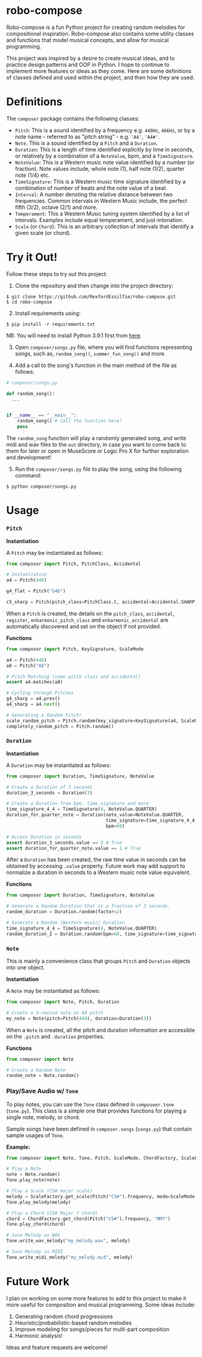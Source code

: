 # robo-compose
Robo-compose is a fun Python project for creating random melodies for compositional inspiration.
Robo-compose also contains some utility classes and functions that model musical concepts,
and allow for musical programming.

This project was inspired by a desire to create musical ideas, and to practice design patterns and OOP in Python.
I hope to continue to implement more features or ideas as they come.
Here are some definitions of classes defined and used within the project, and then how they are used.

# Definitions
The `composer` package contains the following classes:
* `Pitch`: This is a sound identified by a frequency e.g. `440Hz`, `466Hz`, or
  by a note name - referred to as "pitch string" - e.g. `'A4'`, `'A4#'`.
* `Note`: This is a sound identified by a `Pitch` and a `Duration`.
* `Duration`: This is a length of time identified explicitly by time in seconds,
  or relatively by a combination of a `NoteValue`, bpm, and a `TimeSignature`.
* `NoteValue`: This is a Western music note value identified by a number (or fraction).
  Note values include, whole note (1), half note (1/2), quarter note (1/4) etc.
* `TimeSignature`: This is a Western music time signature identified by a combination of
  number of beats and the note value of a beat.
* `Interval`: A number denoting the relative distance between two frequencies. Common intervals in Western
  Music include, the perfect fifth (3/2), octave (2/1) and more.
* `Temperament`: This a Western Music tuning system identified by a list of intervals.
  Examples include equal temperament, and just-intonation.
* `Scale` (or `Chord`): This is an arbitrary collection of intervals that identify a given scale (or chord).

# Try it Out!
Follow these steps to try out this project:

1. Clone the repository and then change into the project directory:
  ```shell
  $ git clone https://github.com/RexfordEssilfie/robo-compose.git
  $ cd robo-compose 
  ```

2. Install requirements using:
  ```shell
  $ pip install -r requirements.txt
  ```
  NB: You will need to install Python 3.9.1 first from [here](https://www.python.org/downloads/).

3. Open `composer/songs.py` file, where you will find functions representing songs,
such as, `random_song()`, `summer_fun_song()` and more.

4. Add a call to the song's function in the main method of the file as follows:
  ```python
  # composer/songs.py

  def random_song():
    ...


  if __name__ == "__main__":
      random_song() # Call the function here!
      pass
  ```
  The `random_song` function will play a randomly generated song, and write midi and wav files to the `out` directory, in case you want
  to come back to them for later or open in MuseScore or Logic Pro X for further exploration and development!

5. Run the `composer/songs.py` file to play the song, using the following command:
  ```shell
  $ python composer/songs.py
  ```



# Usage
### `Pitch`
**Instantiation**

A `Pitch` may be instantiated as follows:
```python
from composer import Pitch, PitchClass, Accidental

# Instantiation
a4 = Pitch(440)

g4_flat = Pitch("G4b")

c5_sharp = Pitch(pitch_class=PitchClass.C, accidental=Accidental.SHARP, register=5)
```
When a `Pitch` is created, the details on the `pitch_class`, `accidental`, `register`, `enharmonic_pitch_class`
and `enharmonic_accidental` are automatically discovered and set on the object if not provided.

**Functions**

```python
from composer import Pitch, KeySignature, ScaleMode

a4 = Pitch(440)
a8 = Pitch("A8")

# Pitch Matching (same pitch class and accidental)
assert a4.matches(a8)

# Cycling through Pitches
g4_sharp = a4.prev()
a4_sharp = a4.next()

# Generating a Random Pitch!
scale_random_pitch = Pitch.random(key_signature=KeySignature(a4, ScaleMode.CHROMATIC))
completely_random_pitch = Pitch.random()
```

### `Duration`

**Instantiation**

A `Duration` may be instantiated as follows:
```python
from composer import Duration, TimeSignature, NoteValue

# Create a Duration of 3 seconds
duration_3_seconds = Duration(3)

# Create a Duration from bpm, time_signature and more
time_signature_4_4 = TimeSignature(4, NoteValue.QUARTER)
duration_for_quarter_note = Duration(note_value=NoteValue.QUARTER,
                                     time_signature=time_signature_4_4,
                                     bpm=60)

# Access Duration in seconds
assert duration_3_seconds.value == 3 # True
assert duration_for_quarter_note.value == 1 # True
```
After a `Duration` has been created, the raw time value in seconds can be obtained by accessing `.value` property.
Future work may add support to normalize a duration in seconds to a Western music note value equivalent.

**Functions**

```python
from composer import Duration, TimeSignature, NoteValue

# Generate a Random Duration that is a fraction of 2 seconds.
random_duration = Duration.random(factor=2)

# Generate a Random (Western music) Duration
time_signature_4_4 = TimeSignature(4, NoteValue.QUARTER)
random_duration_2 = Duration.random(bpm=60, time_signature=time_signature_4_4)
```

### `Note`
This is mainly a convenience class that groups `Pitch` and `Duration` objects into one object.

**Instantiation**

A `Note` may be instantiated as follows:
```python
from composer import Note, Pitch, Duration

# Create a 3-second note on A4 pitch
my_note = Note(pitch=Pitch(440), duration=Duration(3))
```
When a `Note` is created, all the pitch and duration information are accessible on the `.pitch` and `.duration` properties.

**Functions**

```python
from composer import Note

# Create a Random Note
random_note = Note.random()
```

### Play/Save Audio w/ `Tone`
To play notes, you can use the `Tone` class defined in `composeer.tone` (`tone.py`).
This class is a simple one that provides functions for playing a single note, melody, or chord.

Sample songs have been defined in `composer.songs` (`songs.py`) that contain sample usages of `Tone`.

**Example:**

```python
from composer import Note, Tone, Pitch, ScaleMode, ChordFactory, ScaleFactory

# Play a Note
note = Note.random()
Tone.play_note(note)

# Play a Scale (C5# major scale)
melody = ScaleFactory.get_scale(Pitch("C5#").frequency, mode=ScaleMode.MAJOR)
Tone.play_melody(melody)

# Play a Chord (C5# Major 7 chord)
chord = ChordFactory.get_chord(Pitch("C5#").frequency, "MM7")
Tone.play_chord(chord)

# Save Melody as WAV
Tone.write_wav_melody("my_melody.wav", melody)

# Save Melody as MIDI
Tone.write_midi_melody("my_melody.mid", melody)
```


# Future Work
I plan on working on some more features to add to this project to make it more useful for composition and musical programming. Some ideas include:
1. Generating random chord progressions
2. Heuristic/probabilistic-based random melodies
3. Improve modeling for songs/pieces for multi-part composition
4. Harmonic analysis!

Ideas and feature requests are welcome!
